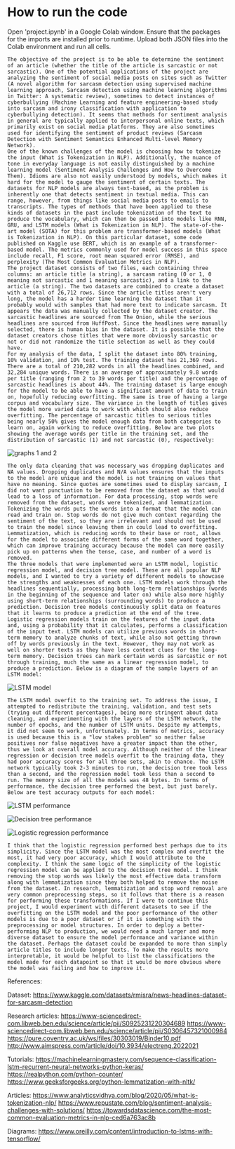 # How to run the code
Open 'project.ipynb' in a Google Colab window. Ensure that the packages for the imports are installed prior to runtime. Upload both JSON files into
the Colab environment and run all cells.


	The objective of the project is to be able to determine the sentiment of an article (whether the title of the article is sarcastic or not sarcastic). One of the potential applications of the project are analyzing the sentiment of social media posts on sites such as Twitter (A novel algorithm for sarcasm detection using supervised machine learning approach, Sarcasm detection using machine learning algorithms in Twitter: A systematic review), sometimes to detect instances of cyberbullying (Machine Learning and feature engineering-based study into sarcasm and irony classification with application to cyberbullying detection). It seems that methods for sentiment analysis in general are typically applied to interpersonal online texts, which primarily exist on social media platforms. They are also sometimes used for identifying the sentiment of product reviews (Sarcasm Detection with Sentiment Semantics Enhanced Multi-level Memory Network).
	One of the known challenges of the model is choosing how to tokenize the input (What is Tokenization in NLP). Additionally, the nuance of tone in everyday language is not easily distinguished by a machine learning model (Sentiment Analysis Challenges and How to Overcome Them). Idioms are also not easily understood by models, which makes it hard for the model to gauge the sentiment of certain texts. The datasets for NLP models are always text-based, as the problem is inherently one that detects sentiment in textual media. This can range, however, from things like social media posts to emails to transcripts. The types of methods that have been applied to these kinds of datasets in the past include tokenization of the text to produce the vocabulary, which can then be passed into models like RNN, GRU, and LSTM models (What is Tokenization in NLP). The state-of-the-art model (SOTA) for this problem are transformer-based models (What is Tokenization in NLP). On this particular dataset, some code published on Kaggle use BERT, which is an example of a transformer-based model. The metrics commonly used for model success in this space include recall, F1 score, root mean squared error (RMSE), and perplexity (The Most Common Evaluation Metrics in NLP).
	The project dataset consists of two files, each containing three columns: an article title (a string), a sarcasm rating (0 or 1, 0 meaning not sarcastic and 1 meaning sarcastic), and a link to the article (a string). The two datasets are combined to create a dataset with a total of 26,712 rows. Since the article titles aren't very long, the model has a harder time learning the dataset than it probably would with samples that had more text to indicate sarcasm. It appears the data was manually collected by the dataset creator. The sarcastic headlines are sourced from The Onion, while the serious headlines are sourced from HuffPost. Since the headlines were manually selected, there is human bias in the dataset. It is possible that the dataset creators chose titles that were more obviously sarcastic or not or did not randomize the title selection as well as they could have.
	For my analysis of the data, I split the dataset into 80% training, 10% validation, and 10% test. The training dataset has 21,369 rows. There are a total of 210,282 words in all the headlines combined, and 32,284 unique words. There is an average of approximately 9.8 words per title (ranging from 2 to 39 words per title) and the percentage of sarcastic headlines is about 44%. The training dataset is large enough for the model to be able to have a significant amount of data to train on, hopefully reducing overfitting. The same is true of having a large corpus and vocabulary size. The variance in the length of titles gives the model more varied data to work with which should also reduce overfitting. The percentage of sarcastic titles to serious titles being nearly 50% gives the model enough data from both categories to learn on, again working to reduce overfitting. Below are two plots showing the average words per title in the training set, and the distribution of sarcastic (1) and not sarcastic (0), respectively:
  
![graphs 1 and 2](https://github.com/alia-alramahi/cmsc-4383-semester-project/graph1.jpg?raw=true)

	The only data cleaning that was necessary was dropping duplicates and NA values. Dropping duplicates and N/A values ensures that the inputs to the model are unique and the model is not training on values that have no meaning. Since quotes are sometimes used to display sarcasm, I did not want punctuation to be removed from the dataset as that would lead to a loss of information. For data processing, stop words were removed from the dataset, words were tokenized, and lemmatization. Tokenizing the words puts the words into a format that the model can read and train on. Stop words do not give much context regarding the sentiment of the text, so they are irrelevant and should not be used to train the model since leaving them in could lead to overfitting. Lemmatization, which is reducing words to their base or root, allows for the model to associate different forms of the same word together, which can improve training accuracy because the model can more easily pick up on patterns when the tense, case, and number of a word is removed.
	The three models that were implemented were an LSTM model, logistic regression model, and decision tree model. These are all popular NLP models, and I wanted to try a variety of different models to showcase the strengths and weaknesses of each one. LSTM models work through the headlines sequentially, processing both long-term relationships (words in the beginning of the sequence and later on) while also more highly using short-term relationships (surrounding words) to produce a prediction. Decision tree models continuously split data on features that it learns to produce a prediction at the end of the tree. Logistic regression models train on the features of the input data and, using a probability that it calculates, performs a classification of the input text. LSTM models can utilize previous words in short-term memory to analyze chunks of text, while also not getting thrown off by words previously in the text. However, they may not work as well on shorter texts as they have less context clues for the long-term memory. Decision trees can mark certain words as sarcastic or not through training, much the same as a linear regression model, to produce a prediction. Below is a diagram of the sample layers of an LSTM model:

![LSTM model](https://github.com/alia-alramahi/cmsc-4383-semester-project/lstm.jpg?raw=true)

	The LSTM model overfit to the training set. To address the issue, I attempted to redistribute the training, validation, and test sets (trying out different percentages), being more stringent about data cleaning, and experimenting with the layers of the LSTM network, the number of epochs, and the number of LSTM units. Despite my attempts, it did not seem to work, unfortunately. In terms of metrics, accuracy is used because this is a "low stakes problem" so neither false positives nor false negatives have a greater impact than the other, thus we look at overall model accuracy. Although neither of the linear regression or decision tree models overfit to the training data, they had poor accuracy scores for all three sets, akin to chance. The LSTM network typically took 2-3 minutes to run, the decision tree took less than a second, and the regression model took less than a second to run. The memory size of all the models was 48 bytes. In terms of performance, the decision tree performed the best, but just barely. Below are test accuracy outputs for each model:

![LSTM performance](https://github.com/alia-alramahi/cmsc-4383-semester-project/lstmp.jpg?raw=true)

![Decision tree performance](https://github.com/alia-alramahi/cmsc-4383-semester-project/decision_treep.jpg?raw=true) 

![Logistic regression performance](https://github.com/alia-alramahi/cmsc-4383-semester-project/logistic_regressionp.jpg?raw=true)


	I think that the logistic regression performed best perhaps due to its simplicity. Since the LSTM model was the most complex and overfit the most, it had very poor accuracy, which I would attribute to the complexity. I think the same logic of the simplicity of the logistic regression model can be applied to the decision tree model. I think removing the stop words was likely the most effective data transform along with lemmatization since they both helped to remove the noise from the dataset. In research, lemmatization and stop word removal are very common preprocessing steps, so it follows that there is a reason for performing these transformations. If I were to continue this project, I would experiment with different datasets to see if the overfitting on the LSTM model and the poor performance of the other models is due to a poor dataset or if it is something with the preprocessing or model structures. In order to deploy a better-performing NLP to production, we would need a much larger and more diverse dataset to ensure the model performance and variance within the dataset. Perhaps the dataset could be expanded to more than simply article titles to include longer texts. To make the results more interpretable, it would be helpful to list the classifications the model made for each datapoint so that it would be more obvious where the model was failing and how to improve it. 

References:

Dataset:
https://www.kaggle.com/datasets/rmisra/news-headlines-dataset-for-sarcasm-detection

Research articles:
https://www-sciencedirect-com.libweb.ben.edu/science/article/pii/S0925231220304689
https://www-sciencedirect-com.libweb.ben.edu/science/article/pii/S0306457321000984
https://pure.coventry.ac.uk/ws/files/30303019/Binder10.pdf
http://www.aimspress.com/article/doi/10.3934/electreng.2022021

Tutorials:
https://machinelearningmastery.com/sequence-classification-lstm-recurrent-neural-networks-python-keras/
https://realpython.com/python-counter/
https://www.geeksforgeeks.org/python-lemmatization-with-nltk/


Articles:
https://www.analyticsvidhya.com/blog/2020/05/what-is-tokenization-nlp/
https://www.repustate.com/blog/sentiment-analysis-challenges-with-solutions/
https://towardsdatascience.com/the-most-common-evaluation-metrics-in-nlp-ced6a763ac8b

Diagrams:
https://www.oreilly.com/content/introduction-to-lstms-with-tensorflow/
